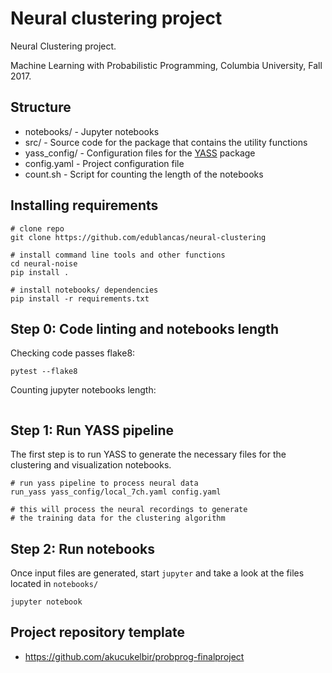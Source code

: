 # Neural clustering project

Neural Clustering project.

Machine Learning with Probabilistic Programming, Columbia University, Fall 2017.

## Structure

* notebooks/ - Jupyter notebooks
* src/ - Source code for the package that contains the utility functions
* yass_config/ - Configuration files for the [YASS](https://github.com/paninski-lab/yass) package
* config.yaml - Project configuration file
* count.sh - Script for counting the length of the notebooks

## Installing requirements

```shell
# clone repo
git clone https://github.com/edublancas/neural-clustering

# install command line tools and other functions
cd neural-noise
pip install .

# install notebooks/ dependencies
pip install -r requirements.txt
```

## Step 0: Code linting and notebooks length

Checking code passes flake8:

```shell
pytest --flake8
```

Counting jupyter notebooks length:

```
```

## Step 1: Run YASS pipeline

The first step is to run YASS to generate the necessary
files for the clustering and visualization notebooks.

```shell
# run yass pipeline to process neural data
run_yass yass_config/local_7ch.yaml config.yaml

# this will process the neural recordings to generate
# the training data for the clustering algorithm
```

## Step 2: Run notebooks

Once input files are generated, start `jupyter` and take a look at the
files located in  `notebooks/`

```shell
jupyter notebook
```


## Project repository template

* https://github.com/akucukelbir/probprog-finalproject
